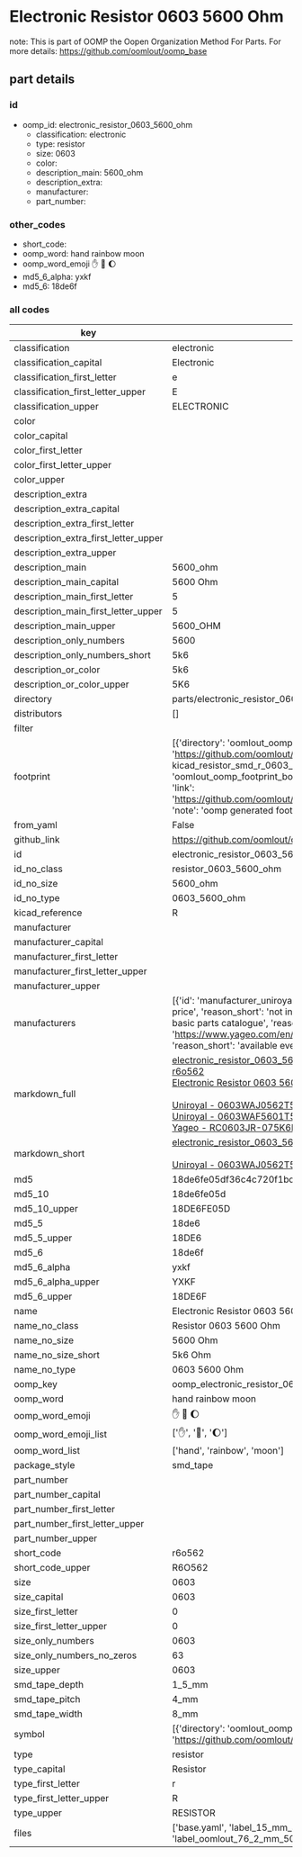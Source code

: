 # Electronic Resistor 0603 5600 Ohm  

note: This is part of OOMP the Oopen Organization Method For Parts. For more details: https://github.com/oomlout/oomp_base

##  part details





### id
* oomp_id: electronic_resistor_0603_5600_ohm
  * classification: electronic
  * type: resistor
  * size: 0603
  * color: 
  * description_main: 5600_ohm
  * description_extra: 
  * manufacturer: 
  * part_number: 

### other_codes
* short_code: 
* oomp_word: hand rainbow moon
* oomp_word_emoji :hand: :rainbow: :moon:
* md5_6_alpha: yxkf
* md5_6: 18de6f

### all codes 
| key | value |  
| --- | --- |  
| classification | electronic |  
| classification_capital | Electronic |  
| classification_first_letter | e |  
| classification_first_letter_upper | E |  
| classification_upper | ELECTRONIC |  
| color |  |  
| color_capital |  |  
| color_first_letter |  |  
| color_first_letter_upper |  |  
| color_upper |  |  
| description_extra |  |  
| description_extra_capital |  |  
| description_extra_first_letter |  |  
| description_extra_first_letter_upper |  |  
| description_extra_upper |  |  
| description_main | 5600_ohm |  
| description_main_capital | 5600 Ohm |  
| description_main_first_letter | 5 |  
| description_main_first_letter_upper | 5 |  
| description_main_upper | 5600_OHM |  
| description_only_numbers | 5600 |  
| description_only_numbers_short | 5k6 |  
| description_or_color | 5k6 |  
| description_or_color_upper | 5K6 |  
| directory | parts/electronic_resistor_0603_5600_ohm |  
| distributors | [] |  
| filter |  |  
| footprint | [{'directory': 'oomlout_oomp_footprint_bot/footprints/kicad_resistor_smd_r_0603_1608metric//working/working.kicad_mod', 'index': 0, 'link': 'https://github.com/oomlout/oomlout_oomp_footprint_bot/tree/main/foootprntss/kicad_resistor_smd_r_0603_1608metric', 'note': 'source footprint kicad_resistor_smd_r_0603_1608metric', 'oomp_key': 'oomp_kicad_resistor_smd_r_0603_1608metric'}, {'directory': 'oomlout_oomp_footprint_bot/footprints/oomlout_oomlout_oomp_part_footprints_r6o562_electronic_resistor_0603_5600_ohm//working/working.kicad_mod', 'index': 1, 'link': 'https://github.com/oomlout/oomlout_oomp_footprint_bot/tree/main/foootprntss/oomlout_oomlout_oomp_part_footprints_r6o562_electronic_resistor_0603_5600_ohm', 'note': 'oomp generated footprint', 'oomp_key': 'oomp_oomlout_oomlout_oomp_part_footprints_r6o562_electronic_resistor_0603_5600_ohm'}] |  
| from_yaml | False |  
| github_link | https://github.com/oomlout/oomlout_oomp_part_src/tree/main/parts/electronic_resistor_0603_5600_ohm/working |  
| id | electronic_resistor_0603_5600_ohm |  
| id_no_class | resistor_0603_5600_ohm |  
| id_no_size | 5600_ohm |  
| id_no_type | 0603_5600_ohm |  
| kicad_reference | R |  
| manufacturer |  |  
| manufacturer_capital |  |  
| manufacturer_first_letter |  |  
| manufacturer_first_letter_upper |  |  
| manufacturer_upper |  |  
| manufacturers | [{'id': 'manufacturer_uniroyal', 'link': '', 'name': 'Uniroyal', 'note': {'reason': 'did this one first, but not in jlc pcb basic parts and 1 percent are and they are the same price', 'reason_short': 'not in jlc basic parts'}, 'part_number': '0603WAJ0562T5E'}, {'id': 'manufacturer_uniroyal', 'link': '', 'name': 'Uniroyal', 'note': {'reason': 'in the jlc basic parts catalogue', 'reason_short': 'jlc basic part'}, 'part_number': '0603WAF5601T5E'}, {'id': 'manufacturer_yageo', 'link': 'https://www.yageo.com/en/Chart/Download/pdf/RC0603JR-075K6L', 'name': 'Yageo', 'note': {'reason': 'yageo is a commonly cross referenced part number', 'reason_short': 'available everywhere'}, 'part_number': 'RC0603JR-075K6L'}] |  
| markdown_full | [electronic_resistor_0603_5600_ohm](https://github.com/oomlout/oomlout_oomp_part_src/tree/main/parts/electronic_resistor_0603_5600_ohm/working)<br>[r6o562](https://github.com/oomlout/oomlout_oomp_part_src/tree/main/parts/electronic_resistor_0603_5600_ohm/working)<br>[Electronic Resistor 0603 5600 Ohm](https://github.com/oomlout/oomlout_oomp_part_src/tree/main/parts/electronic_resistor_0603_5600_ohm/working)<br><br>[Uniroyal - 0603WAJ0562T5E- not in jlc basic parts]() [(L)  ](https://www.lcsc.com/search?q=0603WAJ0562T5E)[(D)  ](https://www.digikey.com/en/products?keywords=0603WAJ0562T5E)[(M)  ](https://www.mouser.com/Search/Refine?Keyword=0603WAJ0562T5E)[(N)  ](https://www.newark.com/search?st=0603WAJ0562T5E)[(SZ)  ](https://so.szlcsc.com/global.html?k=0603WAJ0562T5E)<br>[Uniroyal - 0603WAF5601T5E- jlc basic part]() [(L)  ](https://www.lcsc.com/search?q=0603WAF5601T5E)[(D)  ](https://www.digikey.com/en/products?keywords=0603WAF5601T5E)[(M)  ](https://www.mouser.com/Search/Refine?Keyword=0603WAF5601T5E)[(N)  ](https://www.newark.com/search?st=0603WAF5601T5E)[(SZ)  ](https://so.szlcsc.com/global.html?k=0603WAF5601T5E)<br>[Yageo - RC0603JR-075K6L- available everywhere](https://www.yageo.com/en/Chart/Download/pdf/RC0603JR-075K6L) [(L)  ](https://www.lcsc.com/search?q=RC0603JR-075K6L)[(D)  ](https://www.digikey.com/en/products?keywords=RC0603JR-075K6L)[(M)  ](https://www.mouser.com/Search/Refine?Keyword=RC0603JR-075K6L)[(N)  ](https://www.newark.com/search?st=RC0603JR-075K6L)[(SZ)  ](https://so.szlcsc.com/global.html?k=RC0603JR-075K6L)<br> |  
| markdown_short | [electronic_resistor_0603_5600_ohm](https://github.com/oomlout/oomlout_oomp_part_src/tree/main/parts/electronic_resistor_0603_5600_ohm/working)<br><br>[Uniroyal - 0603WAJ0562T5E- not in jlc basic parts]()[Uniroyal - 0603WAF5601T5E- jlc basic part]()[Yageo - RC0603JR-075K6L- available everywhere](https://www.yageo.com/en/Chart/Download/pdf/RC0603JR-075K6L) |  
| md5 | 18de6fe05df36c4c720f1bdff76c0fc7 |  
| md5_10 | 18de6fe05d |  
| md5_10_upper | 18DE6FE05D |  
| md5_5 | 18de6 |  
| md5_5_upper | 18DE6 |  
| md5_6 | 18de6f |  
| md5_6_alpha | yxkf |  
| md5_6_alpha_upper | YXKF |  
| md5_6_upper | 18DE6F |  
| name | Electronic Resistor 0603 5600 Ohm |  
| name_no_class | Resistor 0603 5600 Ohm |  
| name_no_size | 5600 Ohm |  
| name_no_size_short | 5k6 Ohm |  
| name_no_type | 0603 5600 Ohm |  
| oomp_key | oomp_electronic_resistor_0603_5600_ohm |  
| oomp_word | hand rainbow moon |  
| oomp_word_emoji | :hand: :rainbow: :moon: |  
| oomp_word_emoji_list | [':hand:', ':rainbow:', ':moon:'] |  
| oomp_word_list | ['hand', 'rainbow', 'moon'] |  
| package_style | smd_tape |  
| part_number |  |  
| part_number_capital |  |  
| part_number_first_letter |  |  
| part_number_first_letter_upper |  |  
| part_number_upper |  |  
| short_code | r6o562 |  
| short_code_upper | R6O562 |  
| size | 0603 |  
| size_capital | 0603 |  
| size_first_letter | 0 |  
| size_first_letter_upper | 0 |  
| size_only_numbers | 0603 |  
| size_only_numbers_no_zeros | 63 |  
| size_upper | 0603 |  
| smd_tape_depth | 1_5_mm |  
| smd_tape_pitch | 4_mm |  
| smd_tape_width | 8_mm |  
| symbol | [{'directory': 'oomlout_oomp_symbol_bot/symbols/kicad_device_r//working/working.kicad_sym', 'index': 0, 'link': 'https://github.com/oomlout/oomlout_oomp_symbol_bot/tree/main/symbols/kicad_device_r', 'oomp_key': 'oomp_kicad_device_r'}] |  
| type | resistor |  
| type_capital | Resistor |  
| type_first_letter | r |  
| type_first_letter_upper | R |  
| type_upper | RESISTOR |  
| files | ['base.yaml', 'label_15_mm_30_mm.pdf', 'label_15_mm_30_mm.svg', 'label_76_2_mm_50_8_mm.pdf', 'label_76_2_mm_50_8_mm.svg', 'label_oomlout_76_2_mm_50_8_mm.pdf', 'label_oomlout_76_2_mm_50_8_mm.svg', 'readme.md', 'working.json', 'working.yaml'] |  
